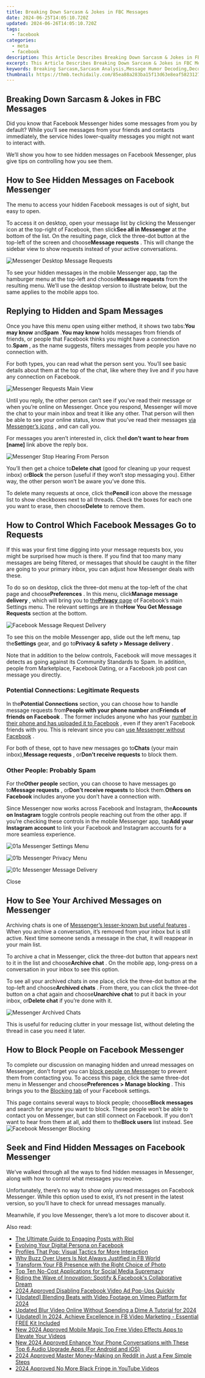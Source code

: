 ```yaml
---
title: Breaking Down Sarcasm & Jokes in FBC Messages
date: 2024-06-25T14:05:10.720Z
updated: 2024-06-26T14:05:10.720Z
tags:
  - facebook
categories:
  - meta
  - facebook
description: This Article Describes Breaking Down Sarcasm & Jokes in FBC Messages
excerpt: This Article Describes Breaking Down Sarcasm & Jokes in FBC Messages
keywords: Breaking Sarcasm,Sarcasm Analysis,Message Humor Decoding,Deconstructing Joke FBCs,Understanding Sarcasm FBC,Jokes in Business Messages,Sarcasm Identification Tips
thumbnail: https://thmb.techidaily.com/85ea88a283ba15f13d63e8eaf5823127ecc1dabd5bf0f7b20e24752b9917879c.jpg
---
```


## Breaking Down Sarcasm & Jokes in FBC Messages

 Did you know that Facebook Messenger hides some messages from you by default? While you’ll see messages from your friends and contacts immediately, the service hides lower-quality messages you might not want to interact with.

 We’ll show you how to see hidden messages on Facebook Messenger, plus give tips on controlling how you see them.

## How to See Hidden Messages on Facebook Messenger

 The menu to access your hidden Facebook messages is out of sight, but easy to open.

 To access it on desktop, open your message list by clicking the Messenger icon at the top-right of Facebook, then slick**See all in Messenger** at the bottom of the list. On the resulting page, click the three-dot button at the top-left of the screen and choose**Message requests** . This will change the sidebar view to show requests instead of your active conversations.

![Messenger Desktop Message Requests](https://static1.makeuseofimages.com/wordpress/wp-content/uploads/2022/05/Messenger-Desktop-Message-Requests.jpg)

 To see your hidden messages in the mobile Messenger app, tap the hamburger menu at the top-left and choose**Message requests** from the resulting menu. We’ll use the desktop version to illustrate below, but the same applies to the mobile apps too.

## Replying to Hidden and Spam Messages

 Once you have this menu open using either method, it shows two tabs:**You may know** and**Spam** .**You may know** holds messages from friends of friends, or people that Facebook thinks you might have a connection to.**Spam** , as the name suggests, filters messages from people you have no connection with.

 For both types, you can read what the person sent you. You’ll see basic details about them at the top of the chat, like where they live and if you have any connection on Facebook.

![Messenger Requests Main View](https://static1.makeuseofimages.com/wordpress/wp-content/uploads/2022/05/Messenger-Requests-Main-View.jpg)

 Until you reply, the other person can’t see if you’ve read their message or when you’re online on Messenger. Once you respond, Messenger will move the chat to your main inbox and treat it like any other. That person will then be able to see your online status, know that you’ve read their messages [via Messenger’s icons](https://www.makeuseof.com/tag/what-do-the-different-facebook-messenger-circles-mean-and-more/) , and can call you.

 For messages you aren’t interested in, click the**I don’t want to hear from \[name\]** link above the reply box.

![Messenger Stop Hearing From Person](https://static1.makeuseofimages.com/wordpress/wp-content/uploads/2022/05/Messenger-Stop-Hearing-From-Person.jpg)

 You’ll then get a choice to**Delete chat** (good for cleaning up your request inbox) or**Block** the person (useful if they won’t stop messaging you). Either way, the other person won’t be aware you’ve done this.

 To delete many requests at once, click the**Pencil** icon above the message list to show checkboxes next to all threads. Check the boxes for each one you want to erase, then choose**Delete** to remove them.

## How to Control Which Facebook Messages Go to Requests

 If this was your first time digging into your message requests box, you might be surprised how much is there. If you find that too many many messages are being filtered, or messages that should be caught in the filter are going to your primary inbox, you can adjust how Messenger deals with these.

 To do so on desktop, click the three-dot menu at the top-left of the chat page and choose**Preferences** . In this menu, click**Manage message delivery** , which will bring you to [the**Privacy** page](https://www.facebook.com/settings/?tab=privacy) of Facebook’s main Settings menu. The relevant settings are in the**How You Get Message Requests** section at the bottom.

![Facebook Message Request Delivery](https://static1.makeuseofimages.com/wordpress/wp-content/uploads/2022/05/Facebook-Message-Request-Delivery.jpg)

 To see this on the mobile Messenger app, slide out the left menu, tap the**Settings** gear, and go to**Privacy & safety > Message delivery** .

 Note that in addition to the below controls, Facebook will move messages it detects as going against its Community Standards to Spam. In addition, people from Marketplace, Facebook Dating, or a Facebook job post can message you directly.

### Potential Connections: Legitimate Requests

 In the**Potential Connections** section, you can choose how to handle message requests from**People with your phone number** and**Friends of friends on Facebook** . The former includes anyone who has your [number in their phone and has uploaded it to Facebook](https://www.makeuseof.com/tag/upload-delete-phone-contacts-facebook/) , even if they aren’t Facebook friends with you. This is relevant since you can [use Messenger without Facebook](https://www.makeuseof.com/tag/use-messenger-without-facebook/) .

 For both of these, opt to have new messages go to**Chats** (your main inbox),**Message requests** , or**Don’t receive requests** to block them.

### Other People: Probably Spam

 For the**Other people** section, you can choose to have messages go to**Message requests** , or**Don’t receive requests** to block them.**Others on Facebook** includes anyone you don’t have a connection with.

 Since Messenger now works across Facebook and Instagram, the**Accounts on Instagram** toggle controls people reaching out from the other app. If you’re checking these controls in the mobile Messenger app, tap**Add your Instagram account** to link your Facebook and Instagram accounts for a more seamless experience.

![01a Messenger Settings Menu](https://static1.makeuseofimages.com/wordpress/wp-content/uploads/2022/05/01a-Messenger-Settings-Menu.jpg)

![01b Messenger Privacy Menu](https://static1.makeuseofimages.com/wordpress/wp-content/uploads/2022/05/01b-Messenger-Privacy-Menu.jpg)

![01c Messenger Message Delivery](https://static1.makeuseofimages.com/wordpress/wp-content/uploads/2022/05/01c-Messenger-Message-Delivery.jpg)

Close

## How to See Your Archived Messages on Messenger

 Archiving chats is one of [Messenger’s lesser-known but useful features](https://www.makeuseof.com/useful-facebook-messenger-features/) . When you archive a conversation, it’s removed from your inbox but is still active. Next time someone sends a message in the chat, it will reappear in your main list.

 To archive a chat in Messenger, click the three-dot button that appears next to it in the list and choose**Archive chat** . On the mobile app, long-press on a conversation in your inbox to see this option.

 To see all your archived chats in one place, click the three-dot button at the top-left and choose**Archived chats** . From there, you can click the three-dot button on a chat again and choose**Unarchive chat** to put it back in your inbox, or**Delete chat** if you’re done with it.

![Messenger Archived Chats](https://static1.makeuseofimages.com/wordpress/wp-content/uploads/2022/05/Messenger-Archived-Chats.jpg)

 This is useful for reducing clutter in your message list, without deleting the thread in case you need it later.

## How to Block People on Facebook Messenger

 To complete our discussion on managing hidden and unread messages on Messenger, don’t forget you can [block people on Messenger](https://www.makeuseof.com/how-to-block-and-unblock-messenger/) to prevent them from contacting you. To access this page, click the same three-dot menu in Messenger and choose**Preferences > Manage blocking** . This brings you to the [Blocking tab](https://www.facebook.com/settings/?tab=blocking) of your Facebook settings.

 This page contains several ways to block people; choose**Block messages** and search for anyone you want to block. These people won’t be able to contact you on Messenger, but can still connect on Facebook. If you don’t want to hear from them at all, add them to the**Block users** list instead. See ![Facebook Messenger Blocking](https://static1.makeuseofimages.com/wordpress/wp-content/uploads/2022/05/Facebook-Messenger-Blocking.jpg)

## Seek and Find Hidden Messages on Facebook Messenger

 We’ve walked through all the ways to find hidden messages in Messenger, along with how to control what messages you receive.

 Unfortunately, there’s no way to show only unread messages on Facebook Messenger. While this option used to exist, it’s not present in the latest version, so you’ll have to check for unread messages manually.

 Meanwhile, if you love Messenger, there’s a lot more to discover about it.


<ins class="adsbygoogle"
     style="display:block"
     data-ad-format="autorelaxed"
     data-ad-client="ca-pub-7571918770474297"
     data-ad-slot="1223367746"></ins>



<ins class="adsbygoogle"
     style="display:block"
     data-ad-client="ca-pub-7571918770474297"
     data-ad-slot="8358498916"
     data-ad-format="auto"
     data-full-width-responsive="true"></ins>

<span class="atpl-alsoreadstyle">Also read:</span>
<div><ul>
<li><a href="https://facebook.techidaily.com/the-ultimate-guide-to-engaging-posts-with-ripl/"><u>The Ultimate Guide to Engaging Posts with Ripl</u></a></li>
<li><a href="https://facebook.techidaily.com/evolving-your-digital-persona-on-facebook/"><u>Evolving Your Digital Persona on Facebook</u></a></li>
<li><a href="https://facebook.techidaily.com/profiles-that-pop-visual-tactics-for-more-interaction/"><u>Profiles That Pop: Visual Tactics for More Interaction</u></a></li>
<li><a href="https://facebook.techidaily.com/why-buzz-over-users-is-not-always-justified-in-fb-world/"><u>Why Buzz Over Users Is Not Always Justified in FB World</u></a></li>
<li><a href="https://facebook.techidaily.com/transform-your-fb-presence-with-the-right-choice-of-photo/"><u>Transform Your FB Presence with the Right Choice of Photo</u></a></li>
<li><a href="https://facebook.techidaily.com/top-ten-no-cost-applications-for-social-media-supremacy/"><u>Top Ten No-Cost Applications for Social Media Supremacy</u></a></li>
<li><a href="https://facebook.techidaily.com/riding-the-wave-of-innovation-spotify-and-facebooks-collaborative-dream/"><u>Riding the Wave of Innovation: Spotify & Facebook's Collaborative Dream</u></a></li>
<li><a href="https://facebook-video-recording.techidaily.com/2024-approved-disabling-facebook-video-ad-pop-ups-quickly/"><u>2024 Approved  Disabling Facebook Video Ad Pop-Ups Quickly</u></a></li>
<li><a href="https://vimeo-videos.techidaily.com/updated-blending-beats-with-video-footage-on-vimeo-platform-for-2024/"><u>[Updated] Blending Beats with Video Footage on Vimeo Platform for 2024</u></a></li>
<li><a href="https://ai-video-apps.techidaily.com/updated-blur-video-online-without-spending-a-dime-a-tutorial-for-2024/"><u>Updated Blur Video Online Without Spending a Dime A Tutorial for 2024</u></a></li>
<li><a href="https://facebook-clips.techidaily.com/updated-in-2024-achieve-excellence-in-fb-video-marketing-essential-free-kit-included/"><u>[Updated] In 2024, Achieve Excellence in FB Video Marketing - Essential FREE Kit Included</u></a></li>
<li><a href="https://video-creation-software.techidaily.com/new-2024-approved-mobile-magic-top-free-video-effects-apps-to-elevate-your-videos/"><u>New 2024 Approved Mobile Magic Top Free Video Effects Apps to Elevate Your Videos</u></a></li>
<li><a href="https://sound-tweaking.techidaily.com/new-2024-approved-enhance-your-phone-conversations-with-these-top-6-audio-upgrade-apps-for-android-and-ios/"><u>New 2024 Approved Enhance Your Phone Conversations with These Top 6 Audio Upgrade Apps (For Android and iOS)</u></a></li>
<li><a href="https://extra-support.techidaily.com/2024-approved-master-money-making-on-reddit-in-just-a-few-simple-steps/"><u>2024 Approved  Master Money-Making on Reddit in Just a Few Simple Steps</u></a></li>
<li><a href="https://youtube-stream.techidaily.com/2024-approved-no-more-black-fringe-in-youtube-videos/"><u>2024 Approved  No More Black Fringe in YouTube Videos</u></a></li>
</ul></div>
